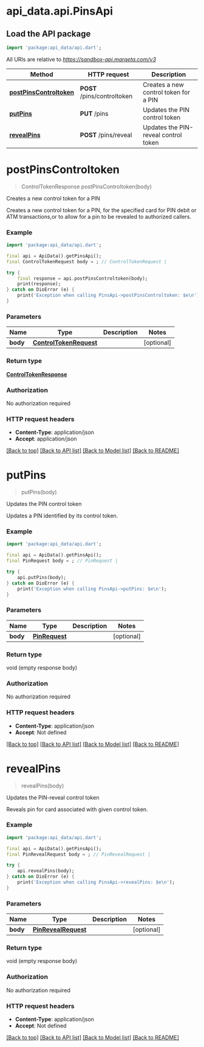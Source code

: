 # api_data.api.PinsApi

## Load the API package
```dart
import 'package:api_data/api.dart';
```

All URIs are relative to *https://sandbox-api.marqeta.com/v3*

Method | HTTP request | Description
------------- | ------------- | -------------
[**postPinsControltoken**](PinsApi.md#postpinscontroltoken) | **POST** /pins/controltoken | Creates a new control token for a PIN
[**putPins**](PinsApi.md#putpins) | **PUT** /pins | Updates the PIN control token
[**revealPins**](PinsApi.md#revealpins) | **POST** /pins/reveal | Updates the PIN-reveal control token


# **postPinsControltoken**
> ControlTokenResponse postPinsControltoken(body)

Creates a new control token for a PIN

Creates a new control token for a PIN, for the specified card for PIN debit or ATM transactions,or to allow for a pin to be revealed to authorized callers.

### Example
```dart
import 'package:api_data/api.dart';

final api = ApiData().getPinsApi();
final ControlTokenRequest body = ; // ControlTokenRequest | 

try {
    final response = api.postPinsControltoken(body);
    print(response);
} catch on DioError (e) {
    print('Exception when calling PinsApi->postPinsControltoken: $e\n');
}
```

### Parameters

Name | Type | Description  | Notes
------------- | ------------- | ------------- | -------------
 **body** | [**ControlTokenRequest**](ControlTokenRequest.md)|  | [optional] 

### Return type

[**ControlTokenResponse**](ControlTokenResponse.md)

### Authorization

No authorization required

### HTTP request headers

 - **Content-Type**: application/json
 - **Accept**: application/json

[[Back to top]](#) [[Back to API list]](../README.md#documentation-for-api-endpoints) [[Back to Model list]](../README.md#documentation-for-models) [[Back to README]](../README.md)

# **putPins**
> putPins(body)

Updates the PIN control token

Updates a PIN identified by its control token.

### Example
```dart
import 'package:api_data/api.dart';

final api = ApiData().getPinsApi();
final PinRequest body = ; // PinRequest | 

try {
    api.putPins(body);
} catch on DioError (e) {
    print('Exception when calling PinsApi->putPins: $e\n');
}
```

### Parameters

Name | Type | Description  | Notes
------------- | ------------- | ------------- | -------------
 **body** | [**PinRequest**](PinRequest.md)|  | [optional] 

### Return type

void (empty response body)

### Authorization

No authorization required

### HTTP request headers

 - **Content-Type**: application/json
 - **Accept**: Not defined

[[Back to top]](#) [[Back to API list]](../README.md#documentation-for-api-endpoints) [[Back to Model list]](../README.md#documentation-for-models) [[Back to README]](../README.md)

# **revealPins**
> revealPins(body)

Updates the PIN-reveal control token

Reveals pin for card associated with given control token.

### Example
```dart
import 'package:api_data/api.dart';

final api = ApiData().getPinsApi();
final PinRevealRequest body = ; // PinRevealRequest | 

try {
    api.revealPins(body);
} catch on DioError (e) {
    print('Exception when calling PinsApi->revealPins: $e\n');
}
```

### Parameters

Name | Type | Description  | Notes
------------- | ------------- | ------------- | -------------
 **body** | [**PinRevealRequest**](PinRevealRequest.md)|  | [optional] 

### Return type

void (empty response body)

### Authorization

No authorization required

### HTTP request headers

 - **Content-Type**: application/json
 - **Accept**: Not defined

[[Back to top]](#) [[Back to API list]](../README.md#documentation-for-api-endpoints) [[Back to Model list]](../README.md#documentation-for-models) [[Back to README]](../README.md)

